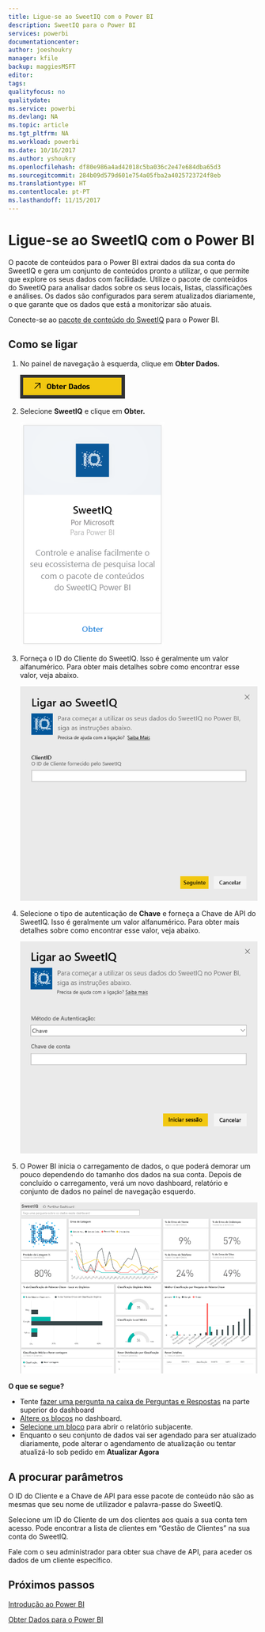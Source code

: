 ```yaml
---
title: Ligue-se ao SweetIQ com o Power BI
description: SweetIQ para o Power BI
services: powerbi
documentationcenter: 
author: joeshoukry
manager: kfile
backup: maggiesMSFT
editor: 
tags: 
qualityfocus: no
qualitydate: 
ms.service: powerbi
ms.devlang: NA
ms.topic: article
ms.tgt_pltfrm: NA
ms.workload: powerbi
ms.date: 10/16/2017
ms.author: yshoukry
ms.openlocfilehash: df80e986a4ad42018c5ba036c2e47e684dba65d3
ms.sourcegitcommit: 284b09d579d601e754a05fba2a4025723724f8eb
ms.translationtype: HT
ms.contentlocale: pt-PT
ms.lasthandoff: 11/15/2017
---
```

# <a name="connect-to-sweetiq-with-power-bi"></a>Ligue-se ao SweetIQ com o Power BI
O pacote de conteúdos para o Power BI extrai dados da sua conta do SweetIQ e gera um conjunto de conteúdos pronto a utilizar, o que permite que explore os seus dados com facilidade. Utilize o pacote de conteúdos do SweetIQ para analisar dados sobre os seus locais, listas, classificações e análises. Os dados são configurados para serem atualizados diariamente, o que garante que os dados que está a monitorizar são atuais.

Conecte-se ao [pacote de conteúdo do SweetIQ](https://app.powerbi.com/groups/me/getdata/services/sweetiq) para o Power BI.

## <a name="how-to-connect"></a>Como se ligar
1. No painel de navegação à esquerda, clique em **Obter Dados.**
   
    ![](media/service-connect-to-sweetiq/getdata.png)
2. Selecione **SweetIQ** e clique em **Obter.**
   
    ![](media/service-connect-to-sweetiq/sweetiq.png)
3. Forneça o ID do Cliente do SweetIQ. Isso é geralmente um valor alfanumérico. Para obter mais detalhes sobre como encontrar esse valor, veja abaixo.
   
    ![](media/service-connect-to-sweetiq/parameter.png)
4. Selecione o tipo de autenticação de **Chave** e forneça a Chave de API do SweetIQ. Isso é geralmente um valor alfanumérico. Para obter mais detalhes sobre como encontrar esse valor, veja abaixo.
   
    ![](media/service-connect-to-sweetiq/credentials.png)
5. O Power BI inicia o carregamento de dados, o que poderá demorar um pouco dependendo do tamanho dos dados na sua conta. Depois de concluído o carregamento, verá um novo dashboard, relatório e conjunto de dados no painel de navegação esquerdo.
   
    ![](media/service-connect-to-sweetiq/dashboard.png)

**O que se segue?**

* Tente [fazer uma pergunta na caixa de Perguntas e Respostas](service-q-and-a.md) na parte superior do dashboard
* [Altere os blocos](service-dashboard-edit-tile.md) no dashboard.
* [Selecione um bloco](service-dashboard-tiles.md) para abrir o relatório subjacente.
* Enquanto o seu conjunto de dados vai ser agendado para ser atualizado diariamente, pode alterar o agendamento de atualização ou tentar atualizá-lo sob pedido em **Atualizar Agora**

## <a name="finding-parameters"></a>A procurar parâmetros
O ID do Cliente e a Chave de API para esse pacote de conteúdo não são as mesmas que seu nome de utilizador e palavra-passe do SweetIQ.

Selecione um ID do Cliente de um dos clientes aos quais a sua conta tem acesso. Pode encontrar a lista de clientes em “Gestão de Clientes” na sua conta do SweetIQ.

Fale com o seu administrador para obter sua chave de API, para aceder os dados de um cliente específico.

## <a name="next-steps"></a>Próximos passos
[Introdução ao Power BI](service-get-started.md)

[Obter Dados para o Power BI](service-get-data.md)

